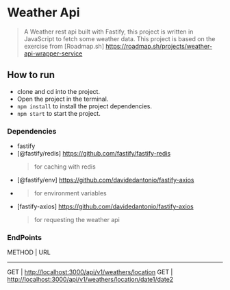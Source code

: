 # Weather Api

> A Weather rest api built with Fastify, this project is written in JavaScript
> to fetch some weather data.
> This project is based on the exercise from [Roadmap.sh] https://roadmap.sh/projects/weather-api-wrapper-service

## How to run

- clone and cd into the project.
- Open the project in the terminal.
- `npm install` to install the project dependencies.
- `npm start` to start the project.

### Dependencies

- fastify
- [@fastify/redis] <https://github.com/fastify/fastify-redis>
  > for caching with redis
- [@fastify/env] <https://github.com/davidedantonio/fastify-axios>
- > for environment variables
- [fastify-axios] <https://github.com/davidedantonio/fastify-axios>
  > for requesting the weather api

### EndPoints

METHOD | URL

---

GET | <http://localhost:3000/api/v1/weathers/location>
GET | <http://localhost:3000/api/v1/weathers/location/date1/date2>
